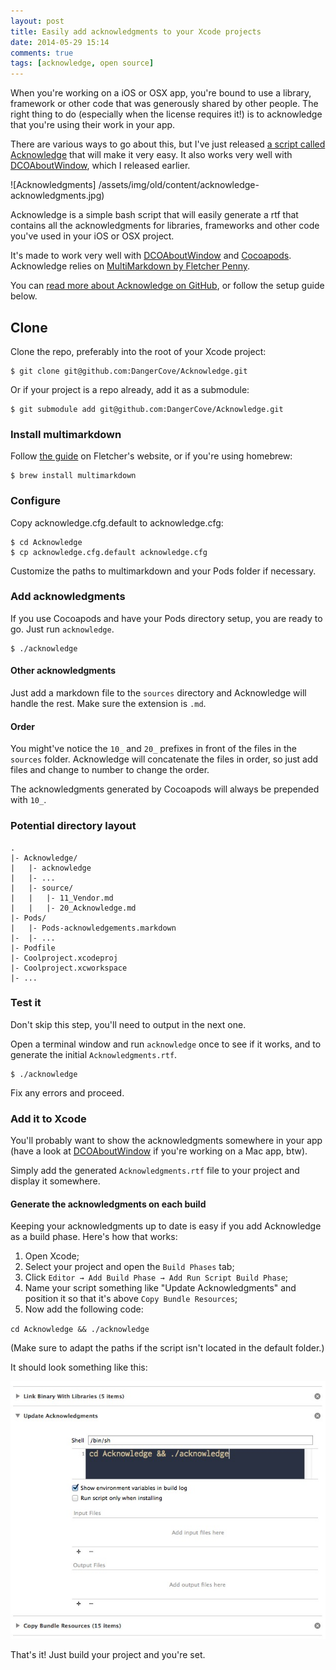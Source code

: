 ```yaml
---
layout: post
title: Easily add acknowledgments to your Xcode projects
date: 2014-05-29 15:14
comments: true
tags: [acknowledge, open source]
---
```


When you're working on a iOS or OSX app, you're bound to use a library, framework or other code that was generously shared by other people. The right thing to do (especially when the license requires it!) is to acknowledge that you're using their work in your app.

There are various ways to go about this, but I've just released [a script called Acknowledge](https://github.com/DangerCove/Acknowledge/) that will make it very easy. It also works very well with [DCOAboutWindow](https://github.com/DangerCove/DCOAboutWindow), which I released earlier.

![Acknowledgments] /assets/img/old/content/acknowledge-acknowledgments.jpg)

<!-- more -->

Acknowledge is a simple bash script that will easily generate a rtf that contains all the acknowledgments for libraries, frameworks and other code you've used in your iOS or OSX project.

It's made to work very well with [DCOAboutWindow](https://github.com/DangerCove/DCOAboutWindow) and [Cocoapods](http://www.cocoapods.org). Acknowledge relies on [MultiMarkdown by Fletcher Penny](http://fletcherpenney.net/multimarkdown).

You can [read more about Acknowledge on GitHub](https://github.com/DangerCove/Acknowledge/), or follow the setup guide below.

## Clone 

Clone the repo, preferably into the root of your Xcode project:

    $ git clone git@github.com:DangerCove/Acknowledge.git

Or if your project is a repo already, add it as a submodule:

    $ git submodule add git@github.com:DangerCove/Acknowledge.git

### Install multimarkdown

Follow [the guide](http://fletcherpenney.net/multimarkdown/install) on Fletcher's website, or if you're using homebrew:

    $ brew install multimarkdown

### Configure

Copy acknowledge.cfg.default to acknowledge.cfg:

    $ cd Acknowledge
    $ cp acknowledge.cfg.default acknowledge.cfg

Customize the paths to multimarkdown and your Pods folder if necessary.

### Add acknowledgments

If you use Cocoapods and have your Pods directory setup, you are ready to go. Just run `acknowledge`.

    $ ./acknowledge

#### Other acknowledgments

Just add a markdown file to the `sources` directory and Acknowledge will handle the rest. Make sure the extension is `.md`.

#### Order

You might've notice the `10_` and `20_` prefixes in front of the files in the `sources` folder. Acknowledge will concatenate the files in order, so just add files and change to number to change the order.

The acknowledgments generated by Cocoapods will always be prepended with `10_`.

### Potential directory layout

    .
    |- Acknowledge/
    |   |- acknowledge
    |   |- ...
    |   |- source/
    |   |   |- 11_Vendor.md
    |   |   |- 20_Acknowledge.md
    |- Pods/
    |   |- Pods-acknowledgements.markdown
    |-  |- ...
    |- Podfile
    |- Coolproject.xcodeproj
    |- Coolproject.xcworkspace
    |- ...

### Test it

Don't skip this step, you'll need to output in the next one.

Open a terminal window and run `acknowledge` once to see if it works, and to generate the initial `Acknowledgments.rtf`.

    $ ./acknowledge

Fix any errors and proceed.

### Add it to Xcode

You'll probably want to show the acknowledgments somewhere in your app (have a look at [DCOAboutWindow](https://github.com/DangerCove/DCOAboutWindow) if you're working on a Mac app, btw).

Simply add the generated `Acknowledgments.rtf` file to your project and display it somewhere.

#### Generate the acknowledgments on each build

Keeping your acknowledgments up to date is easy if you add Acknowledge as a build phase. Here's how that works:

1. Open Xcode;
1. Select your project and open the `Build Phases` tab;
1. Click `Editor → Add Build Phase → Add Run Script Build Phase`;
1. Name your script something like "Update Acknowledgments" and position it so that it's above `Copy Bundle Resources`;
1. Now add the following code:

`cd Acknowledge && ./acknowledge`

(Make sure to adapt the paths if the script isn't located in the default folder.)

It should look something like this:

![Acknowledge build phase](/assets/img/old/content/acknowledge-buildphase.jpg)

That's it! Just build your project and you're set.
